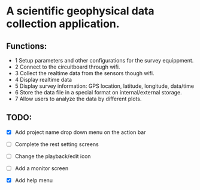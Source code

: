 # A scientific geophysical data collection application.

## Functions:
* 1 Setup parameters and other configurations for the survey equippment.
* 2 Connect to the circuitboard through wifi. 
* 3 Collect the realtime data from the sensors though wifi.
* 4 Display realtime data
* 5 Display survey information: GPS location, latitude, longitude, data/time
* 6 Store the data file in a special format on internal/external storage.
* 7 Allow users to analyze the data by different plots.

## TODO:
* [X] Add project name drop down menu on the action bar
* [ ] Complete the rest setting screens
* [ ] Change the playback/edit icon 
* [ ] Add a monitor screen
* [X] Add help menu


